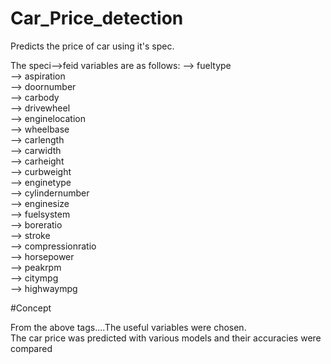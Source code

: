 # Car_Price_detection
Predicts the price of car using it's spec.


The speci-->feid variables are as follows:
--> fueltype	<br>
--> aspiration	<br>
--> doornumber<br>
-->	carbody<br>
-->	drivewheel<br>
-->	enginelocation<br>
-->	wheelbase<br>
-->	carlength<br>
-->	carwidth<br>
-->	carheight<br>
-->	curbweight<br>
-->	enginetype<br>
-->	cylindernumber<br>
-->	enginesize<br>
-->	fuelsystem<br>
-->	boreratio<br>
-->	stroke<br>
-->	compressionratio<br>
-->	horsepower<br>
-->	peakrpm<br>
-->	citympg<br>
-->	highwaympg<br>


#Concept

From the above tags....The useful variables were chosen.<br>
The car price was predicted with various models and their accuracies were compared
